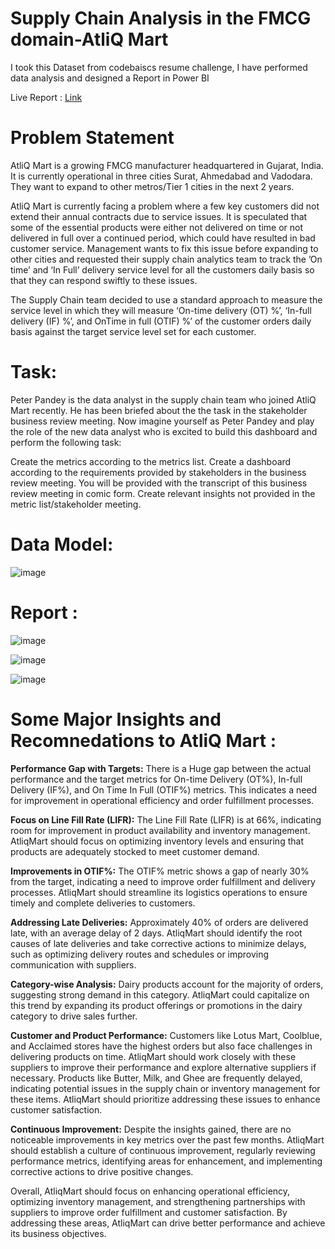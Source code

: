 # Supply Chain Analysis in the FMCG domain-AtliQ Mart
I took this Dataset from codebaiscs resume challenge, I have performed data analysis and designed a Report in Power BI

Live Report : [Link](https://app.powerbi.com/view?r=eyJrIjoiOWFkMDVkZGQtMWFhOS00NjBhLThmZGMtYTFiNThlMGNiZjZlIiwidCI6ImRmODY3OWNkLWE4MGUtNDVkOC05OWFjLWM4M2VkN2ZmOTVhMCJ9)

# Problem Statement
AtliQ Mart is a growing FMCG manufacturer headquartered in Gujarat, India. It is currently operational in three cities Surat, Ahmedabad and Vadodara. They want to expand to other metros/Tier 1 cities in the next 2 years.

AtliQ Mart is currently facing a problem where a few key customers did not extend their annual contracts due to service issues. It is speculated that some of the essential products were either not delivered on time or not delivered in full over a continued period, which could have resulted in bad customer service. Management wants to fix this issue before expanding to other cities and requested their supply chain analytics team to track the ’On time’ and ‘In Full’ delivery service level for all the customers daily basis so that they can respond swiftly to these issues.

The Supply Chain team decided to use a standard approach to measure the service level in which they will measure ‘On-time delivery (OT) %’, ‘In-full delivery (IF) %’, and OnTime in full (OTIF) %’ of the customer orders daily basis against the target service level set for each customer.


# Task:  
Peter Pandey is the data analyst in the supply chain team who joined AtliQ Mart recently. He has been briefed about the the task in the stakeholder business review meeting. Now imagine yourself as Peter Pandey and play the role of the new data analyst who is excited to build this dashboard and perform the following task:

Create the metrics according to the metrics list.
Create a dashboard according to the requirements provided by stakeholders in the business review meeting. You will be provided with the transcript of this business review meeting in comic form.
Create relevant insights not provided in the metric list/stakeholder meeting.

# Data Model:
![image](https://github.com/ChitikaneniVarsha/Supply-Chain-Analysis-in-the-FMCG-domain-AtliQMart/assets/119399943/c3fcd077-d5da-4b32-8112-a6a962e5255e)

# Report : 


![image](https://github.com/ChitikaneniVarsha/Supply-Chain-Analysis-in-the-FMCG-domain-AtliQMart/assets/119399943/9cd5330e-b336-4bf5-9ceb-ecaa19d94db1)

![image](https://github.com/ChitikaneniVarsha/Supply-Chain-Analysis-in-the-FMCG-domain-AtliQMart/assets/119399943/d59346e3-5b92-4ccc-8d37-7ef565ca0a90)

![image](https://github.com/ChitikaneniVarsha/Supply-Chain-Analysis-in-the-FMCG-domain-AtliQMart/assets/119399943/adf4edc7-575a-4357-a907-3cce38357a63)

# Some Major Insights and Recomnedations to AtliQ Mart : 

**Performance Gap with Targets:**
There is a Huge gap between the actual performance and the target metrics for On-time Delivery (OT%), In-full Delivery (IF%), and On Time In Full (OTIF%) metrics.
This indicates a need for improvement in operational efficiency and order fulfillment processes.

**Focus on Line Fill Rate (LIFR):**
The Line Fill Rate (LIFR) is at 66%, indicating room for improvement in product availability and inventory management.
AtliqMart should focus on optimizing inventory levels and ensuring that products are adequately stocked to meet customer demand.

**Improvements in OTIF%:**
The OTIF% metric shows a gap of nearly 30% from the target, indicating a need to improve order fulfillment and delivery processes. 
AtliqMart should streamline its logistics operations to ensure timely and complete deliveries to customers.

**Addressing Late Deliveries:**
Approximately 40% of orders are delivered late, with an average delay of 2 days. 
AtliqMart should identify the root causes of late deliveries and take corrective actions to minimize delays, such as optimizing delivery routes and schedules or improving communication with suppliers.

**Category-wise Analysis:**
Dairy products account for the majority of orders, suggesting strong demand in this category. 
AtliqMart could capitalize on this trend by expanding its product offerings or promotions in the dairy category to drive sales further.

**Customer and Product Performance:**
Customers like Lotus Mart, Coolblue, and Acclaimed stores have the highest orders but also face challenges in delivering products on time. 
AtliqMart should work closely with these suppliers to improve their performance and explore alternative suppliers if necessary.
Products like Butter, Milk, and Ghee are frequently delayed, indicating potential issues in the supply chain or inventory management for these items. 
AtliqMart should prioritize addressing these issues to enhance customer satisfaction.

**Continuous Improvement:**
Despite the insights gained, there are no noticeable improvements in key metrics over the past few months. 
AtliqMart should establish a culture of continuous improvement, regularly reviewing performance metrics, identifying areas for enhancement, and implementing corrective actions to drive positive changes.

Overall, AtliqMart should focus on enhancing operational efficiency, optimizing inventory management, and strengthening partnerships with suppliers to improve order fulfillment and customer satisfaction. 
By addressing these areas, AtliqMart can drive better performance and achieve its business objectives.


